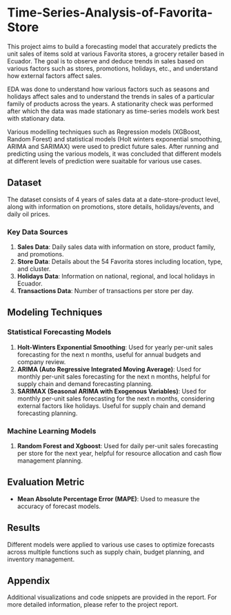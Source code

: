 # Time-Series-Analysis-of-Favorita-Store

This project aims to build a forecasting model that accurately predicts the unit sales of items sold at various Favorita stores, a grocery retailer based in Ecuador. The goal is to observe and deduce trends in sales based on various factors such as stores, promotions, holidays, etc., and understand how external factors affect sales.

EDA was done to understand how various factors such as seasons and holidays affect sales and to understand the trends in sales of a particular family of products across the years. A stationarity check was performed after which the data was made stationary as time-series models work best with stationary data.

Various modelling techniques such as Regression models (XGBoost, Random Forest) and statistical models (Holt winters exponential smoothing, ARIMA and SARIMAX) were used to predict future sales. After running and predicting using the various models, it was concluded that different models at different levels of prediction were suaitable for various use cases.

## Dataset

The dataset consists of 4 years of sales data at a date-store-product level, along with information on promotions, store details, holidays/events, and daily oil prices. 

### Key Data Sources

1. **Sales Data**: Daily sales data with information on store, product family, and promotions.
2. **Store Data**: Details about the 54 Favorita stores including location, type, and cluster.
3. **Holidays Data**: Information on national, regional, and local holidays in Ecuador.
4. **Transactions Data**: Number of transactions per store per day.

## Modeling Techniques

### Statistical Forecasting Models
1. **Holt-Winters Exponential Smoothing**: Used for yearly per-unit sales forecasting for the next n months, useful for annual budgets and company review.
2. **ARIMA (Auto Regressive Integrated Moving Average)**: Used for monthly per-unit sales forecasting for the next n months, helpful for supply chain and demand forecasting planning.
3. **SARIMAX (Seasonal ARIMA with Exogenous Variables)**: Used for monthly per-unit sales forecasting for the next n months, considering external factors like holidays. Useful for supply chain and demand forecasting planning.

### Machine Learning Models
1. **Random Forest and Xgboost**: Used for daily per-unit sales forecasting per store for the next year, helpful for resource allocation and cash flow management planning.

## Evaluation Metric

- **Mean Absolute Percentage Error (MAPE)**: Used to measure the accuracy of forecast models.

## Results

Different models were applied to various use cases to optimize forecasts across multiple functions such as supply chain, budget planning, and inventory management.

## Appendix
Additional visualizations and code snippets are provided in the report. For more detailed information, please refer to the project report.
